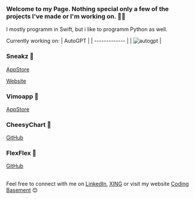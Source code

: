 ### Welcome to my Page. Nothing special only a few of the projects I've made or I'm working on. 👋🏽
I mostly programm in Swift, but i like to programm Python as well. 

Currently working on:
| AutoGPT  |
| ------------- | 
|  ![autogpt](https://user-images.githubusercontent.com/26815443/226721967-f8517924-0587-44e6-bfd8-002aa04d1b62.png) | 

### Sneakz 👟

<a href="https://apps.apple.com/at/app/sneakz/id1532856139">AppStore</a>

<a href="https://www.sneakzapp.com">Website</a>

### Vimoapp 📸

<a href="https://apps.apple.com/at/app/vimoapp/id1509435146">AppStore</a>

### CheesyChart 🧀

<a href="https://github.com/adri567/CheesyChart">GitHub</a>

### FlexFlex 💠

<a href="https://github.com/adri567/FlexFlex">GitHub</a>

<br>
Feel free to connect with me on <a href="https://www.linkedin.com/in/adrian-suthold-8074a7151/">LinkedIn</a>, <a href="https://www.xing.com/profile/Adrian_Suthold">XING</a> or visit my website  <a href="https://codingbasement.de">Coding Basement</a> 😊






<!--
**adri567/adri567** is a ✨ _special_ ✨ repository because its `README.md` (this file) appears on your GitHub profile.

Here are some ideas to get you started:

- 🔭 I’m currently working on ...
- 🌱 I’m currently learning ...
- 👯 I’m looking to collaborate on ...
- 🤔 I’m looking for help with ...
- 💬 Ask me about ...
- 📫 How to reach me: ...
- 😄 Pronouns: ...
- ⚡ Fun fact: ...
-->
